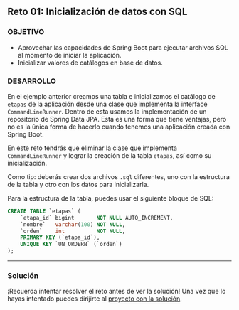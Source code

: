 ## Reto 01: Inicialización de datos con SQL

### OBJETIVO

- Aprovechar las capacidades de Spring Boot para ejecutar archivos SQL al momento de iniciar la aplicación.
- Inicializar valores de catálogos en base de datos.


### DESARROLLO

En el ejemplo anterior creamos una tabla e inicializamos el catálogo de `etapas` de la aplicación desde una clase que implementa la interface `CommandLineRunner`. Dentro de esta usamos la implementación de un repositorio de Spring Data JPA. Esta es una forma que tiene ventajas, pero no es la única forma de hacerlo cuando tenemos una aplicación creada con Spring Boot.

En este reto tendrás que eliminar la clase que implementa `CommandLineRunner` y lograr la creación de la tabla `etapas`, así como su inicialización. 

Como tip: deberás crear dos archivos `.sql` diferentes, uno con la estructura de la tabla y otro con los datos para inicializarla.

Para la estructura de la tabla, puedes usar el siguiente bloque de SQL:

```sql
CREATE TABLE `etapas` (
    `etapa_id` bigint       NOT NULL AUTO_INCREMENT,
    `nombre`   varchar(100) NOT NULL,
    `orden`    int          NOT NULL,
    PRIMARY KEY (`etapa_id`),
    UNIQUE KEY `UN_ORDERN` (`orden`)
);
```

---

### Solución

¡Recuerda intentar resolver el reto antes de ver la solución! Una vez que lo hayas intentado puedes dirijirte al [proyecto con la solución](./solucion).